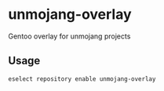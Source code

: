 # unmojang-overlay
Gentoo overlay for unmojang projects

## Usage

```
eselect repository enable unmojang-overlay
```
